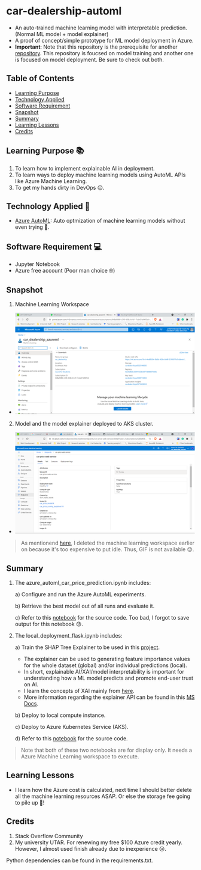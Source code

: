 # car-dealership-automl

- An auto-trained machine learning model with interpretable prediction. (Normal ML model + model explainer)
- A proof of concept/simple prototype for ML model deployment in Azure.
- **Important**: Note that this repository is the prerequisite for another [repository](https://github.com/polarBearYap/car-dealership-flask-api). This repository is foucsed on model training and another one is focused on model deployment. Be sure to check out both.

## Table of Contents
* [Learning Purpose](#Learning-Purpose-)
* [Technology Applied](#Technology-Applied-)
* [Software Requirement](#Software-Requirement-)
* [Snapshot](#Snapshot)
* [Summary](#Summary)
* [Learning Lessons](#Learning-Lessons)
* [Credits](#Credits)

## Learning Purpose &#128218;
1. To learn how to implement explainable AI in deployment.
2. To learn ways to deploy machine learning models using AutoML APIs like Azure Machine Learning.
3. To get my hands dirty in DevOps &#128521;.

## Technology Applied &#129302;
- [Azure AutoML](https://docs.microsoft.com/en-us/azure/machine-learning/concept-automated-ml): Auto optmization of machine learning models without even trying &#129315;.

## Software Requirement &#128187;
- Jupyter Notebook
- Azure free account (Poor man choice &#129299;)

## Snapshot

1. Machine Learning Workspace

- ![snapshot10](snapshots/snapshot10.png)

2. Model and the model explainer deployed to AKS cluster.
- ![snapshot2](snapshots/snapshot2.png)

> As mentionend [here](#Learning-Lessons), I deleted the machine learning workspace earlier on because it's too expensive to put idle. Thus, GIF is not available &#128531;.

## Summary

1. The azure_automl_car_price_prediction.ipynb includes:

    a) Configure and run the Azure AutoML experiments.
    
    b) Retrieve the best model out of all runs and evaluate it.
    
    c) Refer to this [notebook](https://github.com/polarBearYap/car-dealership-automl/blob/main/azure_automl_car_price_prediction.ipynb) for the source code. Too bad, I forgot to save output for this notebook &#128531;.

2. The local_deployment_flask.ipynb includes:

    a) Train the SHAP Tree Explainer to be used in this [project](https://github.com/polarBearYap/car-dealership-flask-api). 
    
      - The explainer can be used to generating feature importance values for the whole dataset (global) and/or individual predictions (local).
      - In short, explainable AI/XAI/model interpretability is important for understanding how a ML model predicts and promote end-user trust on AI.
      - I learn the concepts of XAI mainly from [here](https://christophm.github.io/interpretable-ml-book/).  
      - More information regarding the explainer API can be found in this [MS Docs](https://docs.microsoft.com/en-gb/azure/machine-learning/how-to-machine-learning-interpretability).
    
    b) Deploy to local compute instance.
    
    c) Deploy to Azure Kubernetes Service (AKS).
    
    d) Refer to this [notebook](https://polarbearyap.github.io/car-dealership-automl/) for the source code.

> Note that both of these two notebooks are for display only. It needs a Azure Machine Learning workspace to execute.

## Learning Lessons

- I learn how the Azure cost is calculated, next time I should better delete all the machine learning resources ASAP. Or else the storage fee going to pile up &#128184;! 

## Credits

1. Stack Overflow Community
2. My university UTAR. For renewing my free $100 Azure credit yearly. However, I almost used finish already due to inexperience &#128546;.

Python dependencies can be found in the requirements.txt.
